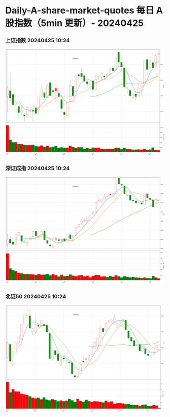 
# Daily-A-share-market-quotes 每日 A 股指数（5min 更新）- 20240425

### 上证指数 20240425 10:24
![](./fig/2024/4/20240425-sh000001.png)

### 深证成指 20240425 10:24
![](./fig/2024/4/20240425-sz399001.png)

### 北证50 20240425 10:24
![](./fig/2024/4/20240425-bj899050.png)
